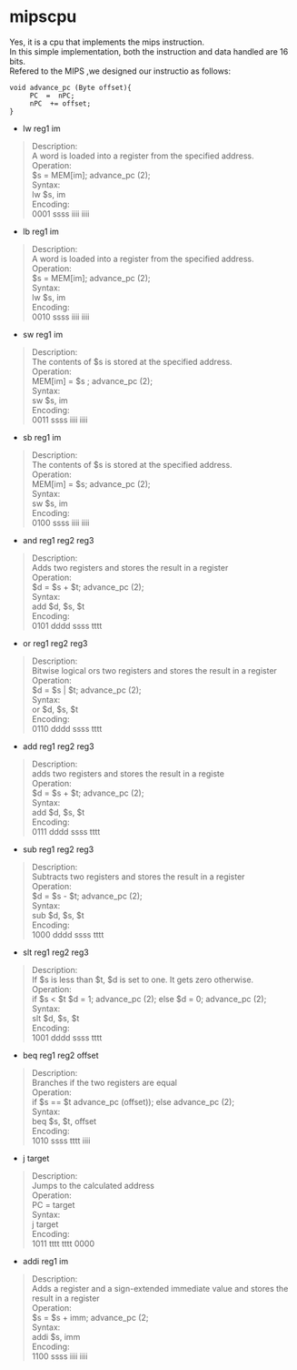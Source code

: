 mipscpu
=======

Yes, it is a cpu that implements the mips instruction.  
In this simple implementation, both the instruction and data handled are 16 bits.  
Refered to the MIPS ,we designed our instructio as follows:



    void advance_pc (Byte offset){
         PC  =  nPC;
         nPC  += offset;
    }

* lw reg1 im
>Description:  
A word is loaded into a register from the specified address.  
Operation:  
$s = MEM[im]; advance_pc (2);  
Syntax:  
lw $s, im  
Encoding:  
0001 ssss iiii iiii

* lb reg1  im
>Description:  
A word is loaded into a register from the specified address.  
Operation:  
$s = MEM[im]; advance_pc (2);  
Syntax:  
lw $s, im  
Encoding:  
0010 ssss iiii iiii

* sw reg1 im
>Description:  
The contents of $s is stored at the specified address.  
Operation:  
MEM[im] = $s ; advance_pc (2);  
Syntax:  
sw $s, im  
Encoding:  
0011 ssss iiii iiii  

* sb reg1 im
>Description:  
The contents of $s is stored at the specified address.  
Operation:  
MEM[im] = $s; advance_pc (2);  
Syntax:  
sw $s, im  
Encoding:  
0100 ssss iiii iiii  
* and reg1 reg2 reg3 
>Description:  
Adds two registers and stores the result in a register  
Operation:  
$d = $s + $t; advance_pc (2);  
Syntax:  
add $d, $s, $t  
Encoding:  
0101 dddd ssss tttt

* or reg1 reg2 reg3
>Description:  
Bitwise logical ors two registers and stores the result in a register  
Operation:  
$d = $s | $t; advance_pc (2);  
Syntax:  
or $d, $s, $t  
Encoding:  
0110 dddd ssss tttt

* add reg1 reg2 reg3
> Description:  
adds two registers and stores the result in a registe  
Operation:  
$d = $s + $t; advance_pc (2);  
Syntax:  
add $d, $s, $t  
Encoding:  
0111 dddd ssss tttt

* sub reg1 reg2 reg3
>Description:  
Subtracts two registers and stores the result in a register  
Operation:  
$d = $s - $t; advance_pc (2);  
Syntax:  
sub $d, $s, $t  
Encoding:  
1000 dddd ssss tttt

* slt reg1 reg2 reg3
>Description:  
If $s is less than $t, $d is set to one. It gets zero otherwise.  
Operation:  
if $s < $t $d = 1; advance_pc (2); else $d = 0; advance_pc (2);  
Syntax:  
slt $d, $s, $t  
Encoding:  
1001 dddd ssss tttt

* beq reg1 reg2 offset
>Description:  
Branches if the two registers are equal  
Operation:  
if $s == $t advance_pc (offset)); else advance_pc (2);  
Syntax:  
beq $s, $t, offset  
Encoding:  
1010 ssss tttt iiii

* j target
>Description:  
Jumps to the calculated address  
Operation:  
PC = target  
Syntax:  
j target  
Encoding:  
1011 tttt tttt 0000

* addi reg1 im
>Description:  
Adds a register and a sign-extended immediate value and stores the result in a register  
Operation:  
$s = $s + imm; advance_pc (2;  
Syntax:  
addi $s, imm  
Encoding:  
1100 ssss iiii iiii







